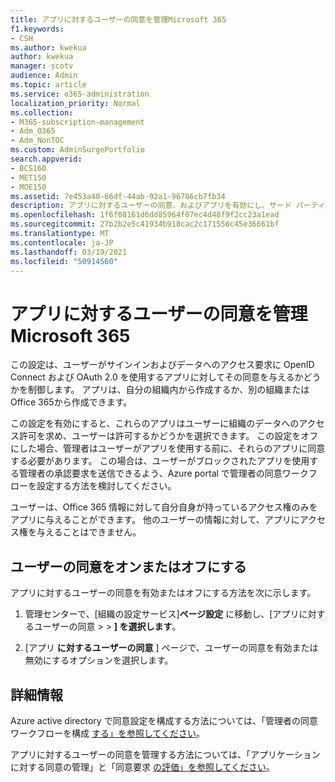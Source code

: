 ```yaml
---
title: アプリに対するユーザーの同意を管理Microsoft 365
f1.keywords:
- CSH
ms.author: kwekua
author: kwekua
manager: scotv
audience: Admin
ms.topic: article
ms.service: o365-administration
localization_priority: Normal
ms.collection:
- M365-subscription-management
- Adm_O365
- Adm_NonTOC
ms.custom: AdminSurgePortfolio
search.appverid:
- BCS160
- MET150
- MOE150
ms.assetid: 7e453a40-66df-44ab-92a1-96786cb7fb34
description: アプリに対するユーザーの同意、およびアプリを有効にし、サード パーティ製アプリがユーザーの情報にアクセスMicrosoft 365します。
ms.openlocfilehash: 1f6f08161d6dd85964f07ec4d48f9f2cc23a1ead
ms.sourcegitcommit: 27b2b2e5c41934b918cac2c171556c45e36661bf
ms.translationtype: MT
ms.contentlocale: ja-JP
ms.lasthandoff: 03/19/2021
ms.locfileid: "50914560"
---
```

# <a name="managing-user-consent-to-apps-in-microsoft-365"></a>アプリに対するユーザーの同意を管理Microsoft 365

この設定は、ユーザーがサインインおよびデータへのアクセス要求に OpenID Connect および OAuth 2.0 を使用するアプリに対してその同意を与えるかどうかを制御します。 アプリは、自分の組織内から作成するか、別の組織またはOffice 365から作成できます。

この設定を有効にすると、これらのアプリはユーザーに組織のデータへのアクセス許可を求め、ユーザーは許可するかどうかを選択できます。 この設定をオフにした場合、管理者はユーザーがアプリを使用する前に、それらのアプリに同意する必要があります。 この場合は、ユーザーがブロックされたアプリを使用する管理者の承認要求を送信できるよう、Azure portal で管理者の同意ワークフローを設定する方法を検討してください。

ユーザーは、Office 365 情報に対して自分自身が持っているアクセス権のみをアプリに与えることができます。 他のユーザーの情報に対して、アプリにアクセス権を与えることはできません。

## <a name="turning-user-consent-on-or-off"></a>ユーザーの同意をオンまたはオフにする
<a name="__toc379982114"> </a>

アプリに対するユーザーの同意を有効またはオフにする方法を次に示します。

1. 管理センターで、[組織の設定サービス]**ページ設定** に移動し、[アプリに対するユーザーの同意 \>   >  [](https://go.microsoft.com/fwlink/p/?linkid=2053743)**] を選択します**。

2. [アプリ **に対するユーザーの同意** ] ページで、ユーザーの同意を有効または無効にするオプションを選択します。

## <a name="more-info"></a>詳細情報
<a name="__toc379982114"> </a>

Azure active directory で同意設定を構成する方法については、「管理者の同意ワークフローを構成 [する」を参照してください](/azure/active-directory/manage-apps/configure-admin-consent-workflow)。

アプリに対するユーザーの同意を管理する方法については、「アプリケーションに対する同意の管理」と「同意要求 [の評価」を参照してください](/azure/active-directory/manage-apps/manage-consent-requests)。